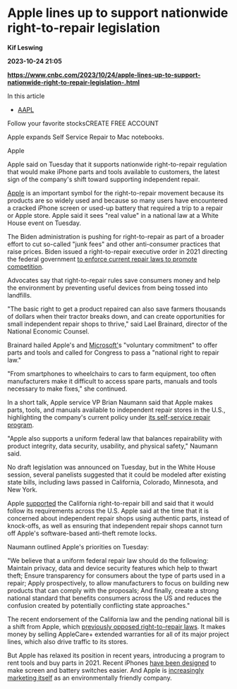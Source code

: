 # Apple lines up to support nationwide right-to-repair legislation
**Kif Leswing**

**2023-10-24 21:05**

**https://www.cnbc.com/2023/10/24/apple-lines-up-to-support-nationwide-right-to-repair-legislation-.html**

In this article

*   [AAPL](https://www.cnbc.com/quotes/AAPL)

Follow your favorite stocksCREATE FREE ACCOUNT

Apple expands Self Service Repair to Mac notebooks.

Apple

Apple said on Tuesday that it supports nationwide right-to-repair regulation that would make iPhone parts and tools available to customers, the latest sign of the company's shift toward supporting independent repair.

[Apple](https://www.cnbc.com/quotes/AAPL/) is an important symbol for the right-to-repair movement because its products are so widely used and because so many users have encountered a cracked iPhone screen or used-up battery that required a trip to a repair or Apple store. Apple said it sees "real value" in a national law at a White House event on Tuesday.

The Biden administration is pushing for right-to-repair as part of a broader effort to cut so-called "junk fees" and other anti-consumer practices that raise prices. Biden issued a right-to-repair executive order in 2021 directing the federal government [to enforce current repair laws to promote competition](https://www.whitehouse.gov/briefing-room/presidential-actions/2021/07/09/executive-order-on-promoting-competition-in-the-american-economy/).

Advocates say that right-to-repair rules save consumers money and help the environment by preventing useful devices from being tossed into landfills.

"The basic right to get a product repaired can also save farmers thousands of dollars when their tractor breaks down, and can create opportunities for small independent repair shops to thrive," said Lael Brainard, director of the National Economic Counsel.

Brainard hailed Apple's and [Microsoft'](https://www.cnbc.com/quotes/MSFT/)s "voluntary commitment" to offer parts and tools and called for Congress to pass a "national right to repair law."

"From smartphones to wheelchairs to cars to farm equipment, too often manufacturers make it difficult to access spare parts, manuals and tools necessary to make fixes," she continued.

In a short talk, Apple service VP Brian Naumann said that Apple makes parts, tools, and manuals available to independent repair stores in the U.S., highlighting the company's current policy under [its self-service repair program](https://www.cnbc.com/2022/08/22/apple-self-repair-for-macbook.html).

"Apple also supports a uniform federal law that balances repairability with product integrity, data security, usability, and physical safety," Naumann said.

No draft legislation was announced on Tuesday, but in the White House session, several panelists suggested that it could be modeled after existing state bills, including laws passed in California, Colorado, Minnesota, and New York.

Apple [supported](https://www.cnbc.com/2023/10/24/qualcomm-snapdragon-x-elite-and-series-8-gen-3-announced.html) the California right-to-repair bill and said that it would follow its requirements across the U.S. Apple said at the time that it is concerned about independent repair shops using authentic parts, instead of knock-offs, as well as ensuring that independent repair shops cannot turn off Apple's software-based anti-theft remote locks.

Naumann outlined Apple's priorities on Tuesday:

"We believe that a uniform federal repair law should do the following: Maintain privacy, data and device security features which help to thwart theft; Ensure transparency for consumers about the type of parts used in a repair; Apply prospectively, to allow manufacturers to focus on building new products that can comply with the proposals; And finally, create a strong national standard that benefits consumers across the US and reduces the confusion created by potentially conflicting state approaches."

The recent endorsement of the California law and the pending national bill is a shift from Apple, which [previously opposed right-to-repair laws](https://www.cnbc.com/2017/05/19/apple-lobbying-against-fair-care-act.html). It makes money by selling AppleCare+ extended warranties for all of its major project lines, which also drive traffic to its stores.

But Apple has relaxed its position in recent years, introducing a program to rent tools and buy parts in 2021. Recent iPhones [have been designed](https://www.cnbc.com/2023/09/25/iphone-15-pro-has-qualcomm-modem-repairable-phone-frame-analysis.html) to make screen and battery switches easier. And Apple is [increasingly marketing itself](https://www.cnbc.com/2023/10/06/how-apple-made-its-first-carbon-neutral-product-apple-watch.html) as an environmentally friendly company.